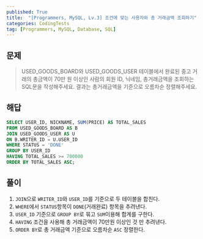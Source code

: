 ```yaml
---
published: True
title:  "[Programmers, MySQL, Lv.3] 조건에 맞는 사용자와 총 거래금액 조회하기"
categories: CodingTests
tag: [Programmers, MySQL, Database, SQL]
---
```


## 문제

> USED_GOODS_BOARD와 USED_GOODS_USER 테이블에서 완료된 중고 거래의 총금액이 70만 원 이상인 사람의 회원 ID, 닉네임, 총거래금액을 조회하는 SQL문을 작성해주세요. 결과는 총거래금액을 기준으로 오름차순 정렬해주세요.

## 해답

```sql
SELECT USER_ID, NICKNAME, SUM(PRICE) AS TOTAL_SALES
FROM USED_GOODS_BOARD AS B
JOIN USED_GOODS_USER AS U 
ON B.WRITER_ID = U.USER_ID
WHERE STATUS = 'DONE'
GROUP BY USER_ID
HAVING TOTAL_SALES >= 700000
ORDER BY TOTAL_SALES ASC;
```

## 풀이

1. ```JOIN```으로 ```WRITER_ID```와 ```USER_ID```를 기준으로 두 테이블을 합친다.  
2. ```WHERE```에서 ```STATUS```항목이 ```DONE```(거래완료) 항목을 추려낸다.   
3. ```USER_ID``` 기준으로 ```GROUP BY```로 묶고 ```SUM```이용해 합계를 구한다.  
4. ```HAVING``` 조건을 사용해 총 거래금액이 70만원 이상인 것 만 추려낸다.  
5. ```ORDER BY```로 총 거래금액 기준으로 오름차순 ```ASC``` 정렬한다.  
